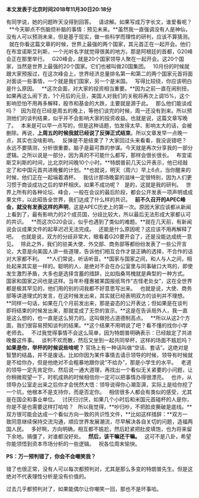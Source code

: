 **本文发表于北京时间2018年11月30日20:18分**
  
有同学说，她的问题昨天没得到回答。
 
请谅解。如果写成万字长文，谁爱看呢？
 
**今天聊点不伤脑但补脑的事情：预见未来。**虽然我一直强调没有人是神仙，没有人可以预测未来，但是基于现实，做一些科学而理性的研判，应该不算猜测。
 
就在你看这篇文章的时候，世界上最强的两个国家，其元首正在一起开会。他们在布宜诺斯艾利斯，一个光听名字就觉得很美的地方。那是阿根廷的首都，G20峰会正在那里举行。
 
G20峰会，就是20个国家领导人聚在一起开会。这20个国家，当然是世界上最强的20个国家。它们也被叫做20国集团。
 
10月份的时候就跟大家预报过，在这次峰会上，世界经济总量排名第一和第二的两个国家元首将面对面谈一些事情，一个就是我们国家，另一个是米国。
 
写得比较绕，你应该明白是什么原因。
 
**这次会面，对大家的投资相当重要。**因为之前一直在闹别扭，如果再这么闹下去，1个月后的元旦，美国人对我们的关税将再次上调15%，这个影响恐怕不用再多解释，股市和基金的大跌，主要就是源于此。
 
那么他们能谈成吗？
 
因为现在已经是周五的晚上，等他们谈完的时候，周一还没有到来。所以预测他们的谈判结果，似乎并不会影响大家的投资收益。也就是说，这篇文章写晚了。
 
本来是可以早一点写的，但是这种话题，怕发得太早、影响太大的话，会被删除。再说，**上周五的时候我就已经说了反弹正式结束**。所以文章发早一点晚一点，其实也没啥影响。
 
反弹是不是结束了？大家回过头来看看，我没说错吧？
 
永远不要猜测，分析很重要。脑子是最可靠的参谋。今天就是再次分享我的一部分逻辑。之所以说是一部分，因为真的不可能什么都写，那样会很长很长。
 
布宜诺斯艾利斯的时间，比北京时间晚10个小时。**特朗普前几天公开表示，他已经敲定了和中国元首共进晚餐的计划。**也就说，明天（周六）早上6点，当你醒来的时候，他们正在一起端着酒杯。
 
我估计那场晚宴的滋味一定很特别，因为人们更习惯于商谈成功之后的举杯相庆。如果不成功呢？
 
是的，这就是我的研判。
 
世界上所有的各种论坛、峰会，一般在会议的最后阶段，都会公开发表一项声明或成果文件，以此昭告全世界，我们达成了什么样的共识。
 
**前不久召开的APEC峰会，就没有发表这样的声明**，这是APEC历史上的第一次。原因大家应该都从新闻上看到了，最有影响力的2个成员国，分歧比较大，所以最后无法形成大家都认可的共识。
 
**而这次G20会议，似乎也遇到了类似的难题。**就在几天前，有新闻说会议成果文件的起草迟迟无法完成。
 
还能是什么原因呢？这应该不用再解释了吧。
 
也就是说，双方的分歧非常大，眼看着G20要开会了，还是没能达成统一意见。
 
除此之外，我们的驻美大使、外交部、商务部等都纷纷发表了一些公开言论，大意是向美国人讲一些道理，告诉他们相互合作才是正确的选择，不合作的话对大家都不利。
 
**人们常说，听话听音。**国家与国家之间，和人与人之间，相处起来其实是一样的。聪明的人，是绝对不会在办公室里与同事破口大骂的，即使发生激烈矛盾，大多也是选择含蓄的措辞，比如指桑骂槐就是典型的一种方式。
 
国家和国家之间也是这样。当年朴槿惠被某国报纸骂作“古怪老处女”，这在全世界都是极其罕见的，他们用的别的词我都不好意思写出来。
 
也就是说，大使、商务部等讲道理式的发言，在这时候发出来，其实就已经表明双方的谈判并不理想。
 
**同样一句话，如果在几个月前发出来，那是姿态的公开表达；但如果是在谈判即将结束的时候发出来，那就变成了无奈的宣示。**这是在告诉局外人，我一直是这么想的，也一直是这么努力的。这叫做抢占道德制高点。
 
**所以从这2个方面，我们很容易预知谈判的结果。**这个结果不用明说了吧？看不懂的找你小学老师去。
 
不过我觉得事情不会这么简单，因为特朗普明确表示：已经敲定了共进晚餐这件事。
 
谈判不欢而散，然后又坐到一起共同举杯，这样的场面不尴尬吗？**如果是你，举杯的时候说些啥呢？**
官场上有一种话叫做“空话、套话”。这绝对是智慧的结晶，并不是废话。比如你因为某件事情去请示领导的时候，领导有时候就是不给你办，但是他绝对不会粗暴地跟你说“不给办”，那是小学生的水平。
 
老道的领导一定先肯定你，然后说一通大道理，再找出一个看似无关紧要的小问题，让你稍微观望一下，时机成熟的时候相信你一定可以把事情办得很漂亮。
 
也许，从领导办公室走出来之后你才会恍然大悟：领导说得你心潮澎湃，实际上是给你挖了一个坑，他根本不是支持你，而是否定你。
 
相信很多人都会有类似的感受，尤其是在国企和事业单位。
 
讨厌归讨厌，如果几个小时后和米国元首碰杯的人是你，你是不是也需要这样打哈哈？
 
所以我觉得，**吵归吵，不把脸皮撕破是底线。**双方很可能会达成一个看似方向一致的共识性文件，**比如这样措辞：**双方一致同意继续保持交流沟通，顺应世界发展潮流，尽早解决各自关切的问题，造福两国人民。
 
多好啊，方向明确，相互都不尴尬，然后赶紧把肚皮填饱，也为将来留下余地。搞僵了，对谁都没好处。
 
**然后，该干嘛还干嘛。**
 
这可不是八卦，希望你能领悟到资本市场分析的一些逻辑。
 
祝各位周末愉快。
  
**PS：万一预判错了，你会不会嘲笑我？**
  
错了也很正常，没有人可以每次都预判对，尤其是那么多变的特朗普先生。但是这绝对不代表理性分析是没有价值的。
  
过去几乎都预判对了，如果能偶尔让你嘲笑一回，那也不是坏事哈。